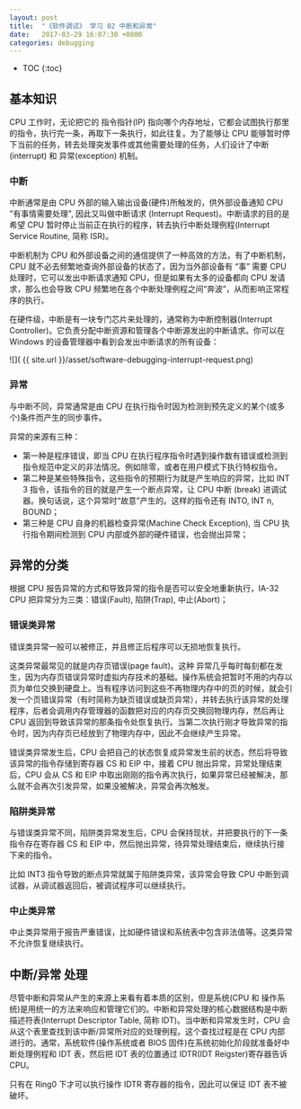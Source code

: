 ```yaml
---
layout: post
title:  "《软件调试》 学习 02 中断和异常"
date:   2017-03-29 16:07:30 +0800
categories: debugging
---
```


* TOC
{:toc}

## 基本知识

CPU 工作时，无论把它的 指令指针(IP) 指向哪个内存地址，它都会试图执行那里的指令，执行完一条，再取下一条执行，如此往复。为了能够让 CPU 能够暂时停下当前的任务，转去处理突发事件或其他需要处理的任务，人们设计了中断 (interrupt) 和 异常(exception) 机制。

### 中断

中断通常是由 CPU 外部的输入输出设备(硬件)所触发的，供外部设备通知 CPU "有事情需要处理", 因此又叫做中断请求 (Interrupt Request)。中断请求的目的是希望 CPU 暂时停止当前正在执行的程序，转去执行中断处理例程(Interrupt Service Routine, 简称 ISR)。

中断机制为 CPU 和外部设备之间的通信提供了一种高效的方法，有了中断机制， CPU 就不必去频繁地查询外部设备的状态了，因为当外部设备有 “事” 需要 CPU 处理时，它可以发出中断请求通知 CPU，但是如果有太多的设备都向 CPU 发请求，那么也会导致 CPU 频繁地在各个中断处理例程之间“奔波”，从而影响正常程序的执行。

在硬件级，中断是有一块专门芯片来处理的，通常称为中断控制器(Interrupt Controller)。它负责分配中断资源和管理各个中断源发出的中断请求。你可以在 Windows 的设备管理器中看到会发出中断请求的所有设备：

![]( {{ site.url }}/asset/software-debugging-interrupt-request.png)

### 异常

与中断不同，异常通常是由 CPU 在执行指令时因为检测到预先定义的某个(或多个)条件而产生的同步事件。

异常的来源有三种：
- 第一种是程序错误，即当 CPU 在执行程序指令时遇到操作数有错误或检测到指令规范中定义的非法情况。例如除零，或者在用户模式下执行特权指令。
- 第二种是某些特殊指令，这些指令的预期行为就是产生响应的异常，比如 INT 3 指令，该指令的目的就是产生一个断点异常，让 CPU 中断 (break) 进调试器。换句话说，这个异常时“故意”产生的。这样的指令还有 INTO, INT n, BOUND；
- 第三种是 CPU 自身的机器检查异常(Machine Check Exception), 当 CPU 执行指令期间检测到 CPU 内部或外部的硬件错误，也会抛出异常；


## 异常的分类

根据 CPU 报告异常的方式和导致异常的指令是否可以安全地重新执行，IA-32 CPU 把异常分为三类：错误(Fault), 陷阱(Trap), 中止(Abort)；

### 错误类异常

错误类异常一般可以被修正，并且修正后程序可以无损地恢复执行。

这类异常最常见的就是内存页错误(page fault)。这种 异常几乎每时每刻都在发生，因为内存页错误异常时虚拟内存技术的基础。操作系统会把暂时不用的内存以页为单位交换到硬盘上。当有程序访问到这些不再物理内存中的页的时候，就会引发一个页错误异常（有时简称为缺页错误或缺页异常），并转去执行该异常的处理程序，后者会调用内存管理器的函数把对应的内存页交换回物理内存，然后再让 CPU 返回到导致该异常的那条指令处恢复执行。当第二次执行刚才导致异常的指令时，因为内存页已经放到了物理内存中，因此不会继续产生异常。

错误类异常发生后，CPU 会把自己的状态恢复成异常发生前的状态，然后将导致该异常的指令存储到寄存器 CS 和 EIP 中，接着 CPU 抛出异常，异常处理结束后，CPU 会从 CS 和 EIP 中取出刚刚的指令再次执行，如果异常已经被解决，那么就不会再次引发异常，如果没被解决，异常会再次触发。

### 陷阱类异常

与错误类异常不同，陷阱类异常发生后，CPU 会保持现状，并把要执行的下一条指令存在寄存器 CS 和 EIP 中，然后抛出异常，待异常处理结束后，继续执行接下来的指令。

比如 INT3 指令导致的断点异常就属于陷阱类异常，该异常会导致 CPU 中断到调试器，从调试器返回后，被调试程序可以继续执行。

### 中止类异常

中止类异常用于报告严重错误，比如硬件错误和系统表中包含非法值等。这类异常不允许恢复继续执行。


## 中断/异常 处理

尽管中断和异常从产生的来源上来看有着本质的区别，但是系统(CPU 和 操作系统)是用统一的方法来响应和管理它们的。中断和异常处理的核心数据结构是中断描述符表(Interrupt Descriptor Table, 简称 IDT)。当中断和异常发生时，CPU 会从这个表里查找到该中断/异常所对应的处理例程。这个查找过程是在 CPU 内部进行的。通常，系统软件(操作系统或者 BIOS 固件)在系统初始化阶段就准备好中断处理例程和 IDT 表，然后把 IDT 表的位置通过 IDTR(IDT Reigster)寄存器告诉 CPU。

只有在 Ring0 下才可以执行操作 IDTR 寄存器的指令，因此可以保证 IDT 表不被破坏。